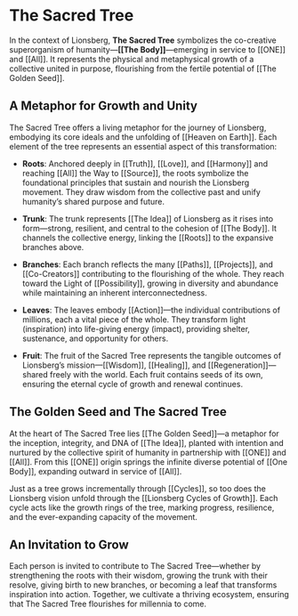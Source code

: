# The Sacred Tree

In the context of Lionsberg, **The Sacred Tree** symbolizes the co-creative superorganism of humanity—**[[The Body]]**—emerging in service to [[ONE]] and [[All]]. It represents the physical and metaphysical growth of a collective united in purpose, flourishing from the fertile potential of [[The Golden Seed]].

## **A Metaphor for Growth and Unity**

The Sacred Tree offers a living metaphor for the journey of Lionsberg, embodying its core ideals and the unfolding of [[Heaven on Earth]]. Each element of the tree represents an essential aspect of this transformation:

- **Roots**: Anchored deeply in [[Truth]], [[Love]], and [[Harmony]] and reaching [[All]] the Way to [[Source]], the roots symbolize the foundational principles that sustain and nourish the Lionsberg movement. They draw wisdom from the collective past and unify humanity’s shared purpose and future.
    
- **Trunk**: The trunk represents [[The Idea]] of Lionsberg as it rises into form—strong, resilient, and central to the cohesion of [[The Body]]. It channels the collective energy, linking the [[Roots]] to the expansive branches above.
    
- **Branches**: Each branch reflects the many [[Paths]], [[Projects]], and [[Co-Creators]] contributing to the flourishing of the whole. They reach toward the Light of [[Possibility]], growing in diversity and abundance while maintaining an inherent interconnectedness.
    
- **Leaves**: The leaves embody [[Action]]—the individual contributions of millions, each a vital piece of the whole. They transform light (inspiration) into life-giving energy (impact), providing shelter, sustenance, and opportunity for others.
    
- **Fruit**: The fruit of the Sacred Tree represents the tangible outcomes of Lionsberg’s mission—[[Wisdom]], [[Healing]], and [[Regeneration]]—shared freely with the world. Each fruit contains seeds of its own, ensuring the eternal cycle of growth and renewal continues. 

## **The Golden Seed and The Sacred Tree**

At the heart of The Sacred Tree lies [[The Golden Seed]]—a metaphor for the inception, integrity, and DNA of [[The Idea]], planted with intention and nurtured by the collective spirit of humanity in partnership with [[ONE]] and [[All]]. From this [[ONE]] origin springs the infinite diverse potential of [[One Body]], expanding outward in service of [[All]]. 

Just as a tree grows incrementally through [[Cycles]], so too does the Lionsberg vision unfold through the [[Lionsberg Cycles of Growth]]. Each cycle acts like the growth rings of the tree, marking progress, resilience, and the ever-expanding capacity of the movement.

## **An Invitation to Grow**

Each person is invited to contribute to The Sacred Tree—whether by strengthening the roots with their wisdom, growing the trunk with their resolve, giving birth to new branches, or becoming a leaf that transforms inspiration into action. Together, we cultivate a thriving ecosystem, ensuring that The Sacred Tree flourishes for millennia to come.
